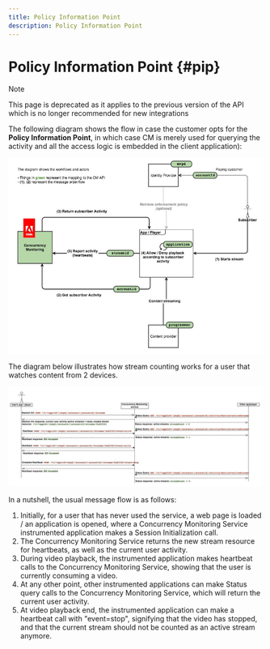 ```yaml
---
title: Policy Information Point
description: Policy Information Point
---
```



# Policy Information Point {#pip}

>[!NOTE]
>
>This page is deprecated as it applies to the previous version of the API which is no longer recommended for new integrations

The following diagram shows the flow in case the customer opts for the **Policy Information Point**, in which case CM is merely used for querying the activity and all the access logic is embedded in the client application):

![](assets/pip-workflow.png)

 

The diagram below illustrates how stream counting works for a user that watches content from 2 devices.

![](assets/pip-sequence.png)

In a nutshell, the usual message flow is as follows: 

1. Initially, for a user that has never used the service, a web page is loaded / an application is opened, where a Concurrency Monitoring Service instrumented application makes a Session Initialization call. 
1. The Concurrency Monitoring Service returns the new stream resource for heartbeats, as well as the current user activity.
1. During video playback, the instrumented application makes heartbeat calls to the Concurrency Monitoring Service, showing that the user is currently consuming a video.
1. At any other point, other instrumented applications can make Status query calls to the Concurrency Monitoring Service, which will return the current user activity. 
1. At video playback end, the instrumented application can make a heartbeat call with "event=stop", signifying that the video has stopped, and that the current stream should not be counted as an active stream anymore.
 
